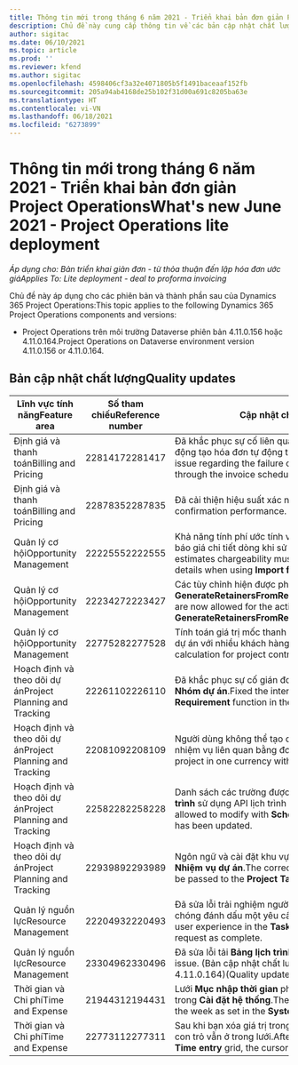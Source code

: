 ```yaml
---
title: Thông tin mới trong tháng 6 năm 2021 - Triển khai bản đơn giản Project Operations
description: Chủ đề này cung cấp thông tin về các bản cập nhật chất lượng có trong bản phát hành tháng 6 năm 2021 của triển khai bản đơn giản Project Operations.
author: sigitac
ms.date: 06/10/2021
ms.topic: article
ms.prod: ''
ms.reviewer: kfend
ms.author: sigitac
ms.openlocfilehash: 4598406cf3a32e4071805b5f1491baceaaf152fb
ms.sourcegitcommit: 205a94ab4168de25b102f31d00a691c8205ba63e
ms.translationtype: HT
ms.contentlocale: vi-VN
ms.lasthandoff: 06/18/2021
ms.locfileid: "6273899"
---
```

# <a name="whats-new-june-2021---project-operations-lite-deployment"></a><span data-ttu-id="d0449-103">Thông tin mới trong tháng 6 năm 2021 - Triển khai bản đơn giản Project Operations</span><span class="sxs-lookup"><span data-stu-id="d0449-103">What's new June 2021 - Project Operations lite deployment</span></span>

<span data-ttu-id="d0449-104">_Áp dụng cho: Bản triển khai giản đơn - từ thỏa thuận đến lập hóa đơn ước giá_</span><span class="sxs-lookup"><span data-stu-id="d0449-104">_Applies To: Lite deployment - deal to proforma invoicing_</span></span>

<span data-ttu-id="d0449-105">Chủ đề này áp dụng cho các phiên bản và thành phần sau của Dynamics 365 Project Operations:</span><span class="sxs-lookup"><span data-stu-id="d0449-105">This topic applies to the following Dynamics 365 Project Operations components and versions:</span></span>

  - <span data-ttu-id="d0449-106">Project Operations trên môi trường Dataverse phiên bản 4.11.0.156 hoặc 4.11.0.164.</span><span class="sxs-lookup"><span data-stu-id="d0449-106">Project Operations on Dataverse environment version 4.11.0.156 or 4.11.0.164.</span></span>

## <a name="quality-updates"></a><span data-ttu-id="d0449-107">Bản cập nhật chất lượng</span><span class="sxs-lookup"><span data-stu-id="d0449-107">Quality updates</span></span>

| <span data-ttu-id="d0449-108">**Lĩnh vực tính năng**</span><span class="sxs-lookup"><span data-stu-id="d0449-108">**Feature area**</span></span> | <span data-ttu-id="d0449-109">**Số tham chiếu**</span><span class="sxs-lookup"><span data-stu-id="d0449-109">**Reference number**</span></span> | <span data-ttu-id="d0449-110">**Cập nhật chất lượng**</span><span class="sxs-lookup"><span data-stu-id="d0449-110">**Quality update**</span></span> |
| --- | --- | --- |
| <span data-ttu-id="d0449-111">Định giá và thanh toán</span><span class="sxs-lookup"><span data-stu-id="d0449-111">Billing and Pricing</span></span> | <span data-ttu-id="d0449-112">2281417</span><span class="sxs-lookup"><span data-stu-id="d0449-112">2281417</span></span> | <span data-ttu-id="d0449-113">Đã khắc phục sự cố liên quan đến việc không thực hiện được hành động tạo hóa đơn tự động thông qua lịch trình hóa đơn.</span><span class="sxs-lookup"><span data-stu-id="d0449-113">Fixed the issue regarding the failure of the automatic invoice creation action through the invoice schedule.</span></span> |
| <span data-ttu-id="d0449-114">Định giá và thanh toán</span><span class="sxs-lookup"><span data-stu-id="d0449-114">Billing and Pricing</span></span> | <span data-ttu-id="d0449-115">2287835</span><span class="sxs-lookup"><span data-stu-id="d0449-115">2287835</span></span> |   <span data-ttu-id="d0449-116">Đã cải thiện hiệu suất xác nhận hóa đơn.</span><span class="sxs-lookup"><span data-stu-id="d0449-116">Improved invoice confirmation performance.</span></span> |
| <span data-ttu-id="d0449-117">Quản lý cơ hội</span><span class="sxs-lookup"><span data-stu-id="d0449-117">Opportunity Management</span></span> | <span data-ttu-id="d0449-118">2222555</span><span class="sxs-lookup"><span data-stu-id="d0449-118">2222555</span></span> | <span data-ttu-id="d0449-119">Khả năng tính phí ước tính vật liệu phải được sao chép chính xác để báo giá chi tiết dòng khi sử dụng **Nhập từ Ước tính dự án**.</span><span class="sxs-lookup"><span data-stu-id="d0449-119">Material estimates chargeability must be correctly copied to quote line details when using **Import from Project Estimation**.</span></span> |
| <span data-ttu-id="d0449-120">Quản lý cơ hội</span><span class="sxs-lookup"><span data-stu-id="d0449-120">Opportunity Management</span></span> | <span data-ttu-id="d0449-121">2223427</span><span class="sxs-lookup"><span data-stu-id="d0449-121">2223427</span></span> | <span data-ttu-id="d0449-122">Các tùy chỉnh hiện được phép cho hành động, **GenerateRetainersFromRetainerScheduleOptions**.</span><span class="sxs-lookup"><span data-stu-id="d0449-122">Customizations are now allowed for the action, **GenerateRetainersFromRetainerScheduleOptions**.</span></span> |
| <span data-ttu-id="d0449-123">Quản lý cơ hội</span><span class="sxs-lookup"><span data-stu-id="d0449-123">Opportunity Management</span></span> | <span data-ttu-id="d0449-124">2277528</span><span class="sxs-lookup"><span data-stu-id="d0449-124">2277528</span></span> | <span data-ttu-id="d0449-125">Tính toán giá trị mốc thanh toán cố định cho các mô tả hợp đồng dự án với nhiều khách hàng.</span><span class="sxs-lookup"><span data-stu-id="d0449-125">Fixed billing milestone value calculation for project contract lines with multiple customers.</span></span> |
| <span data-ttu-id="d0449-126">Hoạch định và theo dõi dự án</span><span class="sxs-lookup"><span data-stu-id="d0449-126">Project Planning and Tracking</span></span> | <span data-ttu-id="d0449-127">2226110</span><span class="sxs-lookup"><span data-stu-id="d0449-127">2226110</span></span> | <span data-ttu-id="d0449-128">Đã khắc phục sự cố gián đoạn với hàm **Tạo yêu cầu** trong lưới **Nhóm dự án**.</span><span class="sxs-lookup"><span data-stu-id="d0449-128">Fixed the intermittent issue with the **Generate Requirement** function in the **Project team** grid.</span></span> |
| <span data-ttu-id="d0449-129">Hoạch định và theo dõi dự án</span><span class="sxs-lookup"><span data-stu-id="d0449-129">Project Planning and Tracking</span></span> | <span data-ttu-id="d0449-130">2208109</span><span class="sxs-lookup"><span data-stu-id="d0449-130">2208109</span></span> | <span data-ttu-id="d0449-131">Người dùng không thể tạo dự án bằng một đơn vị tiền tệ với các nhiệm vụ liên quan bằng đơn vị tiền tệ khác.</span><span class="sxs-lookup"><span data-stu-id="d0449-131">Users can't create a project in one currency with related tasks in another currency.</span></span> |
| <span data-ttu-id="d0449-132">Hoạch định và theo dõi dự án</span><span class="sxs-lookup"><span data-stu-id="d0449-132">Project Planning and Tracking</span></span> | <span data-ttu-id="d0449-133">2258228</span><span class="sxs-lookup"><span data-stu-id="d0449-133">2258228</span></span> | <span data-ttu-id="d0449-134">Danh sách các trường được phép sửa đổi với thực thể **Lập lịch trình** sử dụng API lịch trình đã được cập nhật.</span><span class="sxs-lookup"><span data-stu-id="d0449-134">The list of fields allowed to modify with **Scheduling** entities using the Schedule API has been updated.</span></span> |
| <span data-ttu-id="d0449-135">Hoạch định và theo dõi dự án</span><span class="sxs-lookup"><span data-stu-id="d0449-135">Project Planning and Tracking</span></span> | <span data-ttu-id="d0449-136">2293989</span><span class="sxs-lookup"><span data-stu-id="d0449-136">2293989</span></span> | <span data-ttu-id="d0449-137">Ngôn ngữ và cài đặt khu vực chính xác phải được chuyển sang lưới **Nhiệm vụ dự án**.</span><span class="sxs-lookup"><span data-stu-id="d0449-137">The correct language and regional settings must be passed to the **Project Tasks** grid.</span></span>|
| <span data-ttu-id="d0449-138">Quản lý nguồn lực</span><span class="sxs-lookup"><span data-stu-id="d0449-138">Resource Management</span></span> | <span data-ttu-id="d0449-139">2220493</span><span class="sxs-lookup"><span data-stu-id="d0449-139">2220493</span></span> | <span data-ttu-id="d0449-140">Đã sửa lỗi trải nghiệm người dùng trong lưới **Nhiệm vụ** khi nhanh chóng đánh dấu một yêu cầu nguồn lực là hoàn thành.</span><span class="sxs-lookup"><span data-stu-id="d0449-140">Fixed the user experience in the **Task** grid when quickly marking a resource request as complete.</span></span> |
| <span data-ttu-id="d0449-141">Quản lý nguồn lực</span><span class="sxs-lookup"><span data-stu-id="d0449-141">Resource Management</span></span> | <span data-ttu-id="d0449-142">2330496</span><span class="sxs-lookup"><span data-stu-id="d0449-142">2330496</span></span> | <span data-ttu-id="d0449-143">Đã sửa lỗi tải **Bảng lịch trình**.</span><span class="sxs-lookup"><span data-stu-id="d0449-143">Fixed the **Schedule Board** loading issue.</span></span> <span data-ttu-id="d0449-144">(Bản cập nhật chất lượng có sẵn trong phiên bản 4.11.0.164)</span><span class="sxs-lookup"><span data-stu-id="d0449-144">(Quality update is available in version 4.11.0.164)</span></span> |
| <span data-ttu-id="d0449-145">Thời gian và Chi phí</span><span class="sxs-lookup"><span data-stu-id="d0449-145">Time and Expense</span></span> | <span data-ttu-id="d0449-146">2194431</span><span class="sxs-lookup"><span data-stu-id="d0449-146">2194431</span></span> | <span data-ttu-id="d0449-147">Lưới **Mục nhập thời gian** phải tuân thủ đầu tuần như đã thiết lập trong **Cài đặt hệ thống**.</span><span class="sxs-lookup"><span data-stu-id="d0449-147">The **Time entry** grid must honor the start of the week as set in the **System settings**.</span></span> |
| <span data-ttu-id="d0449-148">Thời gian và Chi phí</span><span class="sxs-lookup"><span data-stu-id="d0449-148">Time and Expense</span></span> | <span data-ttu-id="d0449-149">2277311</span><span class="sxs-lookup"><span data-stu-id="d0449-149">2277311</span></span> | <span data-ttu-id="d0449-150">Sau khi bạn xóa giá trị trong một ô trong lưới **Mục nhập thời gian**, con trỏ vẫn ở trong lưới.</span><span class="sxs-lookup"><span data-stu-id="d0449-150">After you delete the value in a cell in the **Time entry** grid, the cursor remains in the grid.</span></span> |
